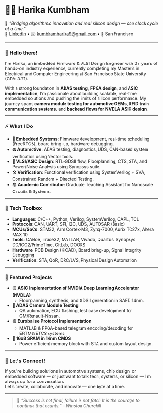 
# 👩‍💻 Harika Kumbham

🚀 *"Bridging algorithmic innovation and real silicon design — one clock cycle at a time."*  
🔗 [LinkedIn](https://www.linkedin.com/in/harika-kumbham) • ✉️ kumbhamharika9@gmail.com • 📍 San Francisco

---

### 👋 Hello there!

I'm Harika, an Embedded Firmware & VLSI Design Engineer with 2+ years of hands-on industry experience, currently completing my Master’s in Electrical and Computer Engineering at San Francisco State University (GPA: 3.71).

With a strong foundation in **ADAS testing**, **FPGA design**, and **ASIC implementation**, I’m passionate about building scalable, real-time embedded solutions and pushing the limits of silicon performance. My journey spans **camera module testing for automotive OEMs**, **RFID train communication systems**, and **backend flows for NVDLA ASIC design**.

---

### ⚡ What I Do

- 🧠 **Embedded Systems**: Firmware development, real-time scheduling (FreeRTOS), board bring-up, hardware debugging.
- 🚘 **Automotive**: ADAS testing, diagnostics, UDS, CAN-based system verification using Vector tools.
- 🔬 **VLSI/ASIC Design**: RTL-GDSII flow, Floorplanning, CTS, STA, and Power/Noise Analysis using Synopsys suite.
- 🛠 **Verification**: Functional verification using SystemVerilog + SVA, Constrained Random + Directed Testing.
- 📚 **Academic Contributor**: Graduate Teaching Assistant for Nanoscale Circuits & Systems.

---

### 🔧 Tech Toolbox

- **Languages**: C/C++, Python, Verilog, SystemVerilog, CAPL, TCL
- **Protocols**: CAN, UART, SPI, I2C, UDS, AUTOSAR (Basic)
- **MCUs/SoCs**: STM32, Arm Cortex-M3, Zynq-7000, Aurix TC27x, Altera MAX 10
- **Tools**: CANoe, Trace32, MATLAB, Vivado, Quartus, Synopsys DC/ICC2/PrimeTime, GitLab, DOORS
- **Hardware**: PCB Design (KiCAD), Board bring-up, Signal Integrity Debugging
- **Verification**: STA, QoR, DRC/LVS, Physical Design Automation

---

### 🧪 Featured Projects

- 🟡 **ASIC Implementation of NVIDIA Deep Learning Accelerator (NVDLA)**
  - Floorplanning, synthesis, and GDSII generation in SAED 14nm.
- 🔵 **ADAS Camera Module Testing**
  - QA automation, ECU flashing, test case development for GM/Renault-Nissan.
- 🟢 **Eurobalise Protocol Implementation**
  - MATLAB & FPGA-based telegram encoding/decoding for ERTMS/ETCS systems.
- 🔴 **16x8 SRAM in 14nm CMOS**
  - Power-efficient memory block with STA and custom layout design.

---

### 👣 Let's Connect!

If you're building solutions in automotive systems, chip design, or embedded software — or just want to talk tech, systems, or silicon — I’m always up for a conversation.  
Let’s create, collaborate, and innovate — one byte at a time.

---

> 💬 *“Success is not final, failure is not fatal: It is the courage to continue that counts.” – Winston Churchill*
